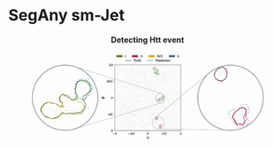 # SegAny sm-Jet

__<p align=center>Detecting Htt event</p>__

<div align=center>
   <figure>
      <img src="./result/jet.png" alt="htt"/>
   </figure>
</div>
